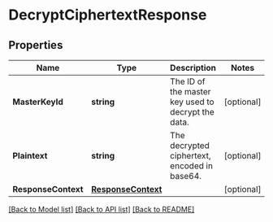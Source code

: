 # DecryptCiphertextResponse

## Properties

Name | Type | Description | Notes
------------ | ------------- | ------------- | -------------
**MasterKeyId** | **string** | The ID of the master key used to decrypt the data. | [optional] 
**Plaintext** | **string** | The decrypted ciphertext, encoded in base64. | [optional] 
**ResponseContext** | [**ResponseContext**](ResponseContext.md) |  | [optional] 

[[Back to Model list]](../README.md#documentation-for-models) [[Back to API list]](../README.md#documentation-for-api-endpoints) [[Back to README]](../README.md)


